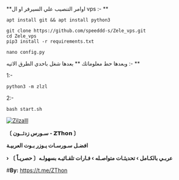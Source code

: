 **اوامر التنصيب علي السيرفر او ال vps :- ** 
```
apt install git && apt install python3
```
```
git clone https://github.com/speeddd-s/Zele_vps.git
cd Zele_vps
pip3 install -r requirements.txt
```

```
nano config.py
``` 
وبعدها حط معلوماتك 
** بعدها شغل باحدي الطرق الاتيه :- **

1:-
```
python3 -m zlzl
```
2:- 
```
bash start.sh
```



<a href="https://ibb.co/sv7XrcH"><img src="https://i.ibb.co/sv7XrcH/Zilzalll.jpg" alt="Zilzalll" border="0"></a>

**〔 سـورس زدثــون - 𝗭𝗧𝗵𝗼𝗻 〕**

**افضـل سـورسـات يـوزر بـوت العربيـة**

**› عربـي بالكـامل › تحديثـات متواصـله › فـارات تلقـائيـه بسهولـه〔 حصريـاً 〕** 

#**By:** https://t.me/ZThon


